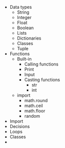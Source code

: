 - Data types
	- String
	- Integer
	- Float
	- Boolean
	- Lists
	- Dictionaries
	- Classes
	- Tuple
- Functions
	- Built-in
		- Calling functions
		- Print
		- Input
		- Casting functions
			- str
			- int
	- import
		- math.round
		- math.ceil
		- math.floor
		- random
- Import
- Decisions
- Loops
- Classes
- 